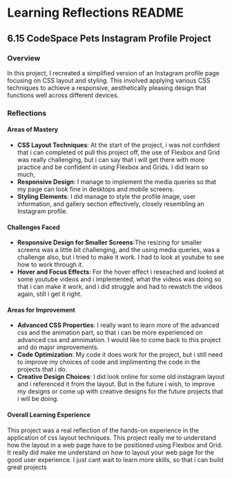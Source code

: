 
# Learning Reflections README 

## **6.15 CodeSpace Pets Instagram Profile Project**

### Overview

In this project, I recreated a simplified version of an Instagram profile page focusing on CSS layout and styling. This involved applying various CSS techniques to achieve a responsive, aesthetically pleasing design that functions well across different devices.


### Reflections

#### Areas of Mastery

- **CSS Layout Techniques**: At the start of the project, i was not confident that i can completed ot pull this project off, the use of Flexbox and Grid was really challenging, but i can say that i will get there with more practice and be confident in using Flexbox and Grids. I did learn so much, 
- **Responsive Design**: I manage to implement the media queries so that my page can look fine in desktops and mobile screens.
- **Styling Elements**: I did manage to style the profile image, user information, and gallery section effectively, closely resembling an Instagram profile.


#### Challenges Faced

- **Responsive Design for Smaller Screens**:The resizing for smaller screens was a little bit challenging, and the using media queries, was a challenge also, but i tried to make it work. I had to look at youtube to see how to work through it.
- **Hover and Focus Effects**: For the hover effect i reseached and looked at some youtube videos and i implemented, what the videos was doing so that i can make it work, and i did struggle and had to rewatch the videos again, still i get it right.

#### Areas for Improvement

- **Advanced CSS Properties**: I really want to learn more of the advanced css and the animation part, so that i can be more experienced on advanced css and amnimation. I would like to come back to this project and do major improvements.
- **Code Optimization**: My code it does work for the project, but i still need to improve my choices of code and implimenting the code in the projects that i do.
- **Creative Design Choices**: I did look online for some old instagram layout and i referenced it from the layout. But in the future i wish, to improve my designs or come up with creative designs for the future projects that i will be doing.

#### Overall Learning Experience

This project was a real reflection of the hands-on experience in the application of css layout techniques. This project really me to understand how the layout in a web page have to be positioned using Flexbox and Grid. It really did make me understand on how to layout your web page for the good user experience. I  just cant wait to learn more skills, so that i can build great projects